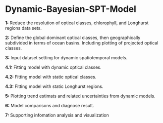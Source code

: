 # Dynamic-Bayesian-SPT-Model

**1:** Reduce the resolution of optical classes, chlorophyll, and Longhurst regions data sets.

**2:** Define the global dominant optical classes, then geographically subdivided in terms of ocean basins. Including plotting of projected optical classes.

**3:** Input dataset setting for dynamic spatiotemporal models.

**4.1:** Fitting model with dynamic optical classes.

**4.2:** Fitting model with static optical classes.

**4.3:** Fitting model with static Longhurst regions.

**5:** Plotting trend estimats and related uncertainties from dynamic models.

**6:** Model comparisons and diagnose result.

**7:** Supporting infomation analysis and visualization

